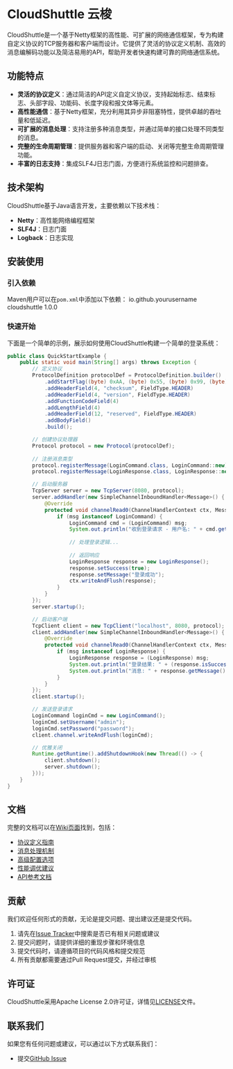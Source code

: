 # CloudShuttle 云梭

CloudShuttle是一个基于Netty框架的高性能、可扩展的网络通信框架，专为构建自定义协议的TCP服务器和客户端而设计。它提供了灵活的协议定义机制、高效的消息编解码功能以及简洁易用的API，帮助开发者快速构建可靠的网络通信系统。

## 功能特点

- **灵活的协议定义**：通过简洁的API定义自定义协议，支持起始标志、结束标志、头部字段、功能码、长度字段和报文体等元素。
- **高性能通信**：基于Netty框架，充分利用其异步非阻塞特性，提供卓越的吞吐量和低延迟。
- **可扩展的消息处理**：支持注册多种消息类型，并通过简单的接口处理不同类型的消息。
- **完整的生命周期管理**：提供服务器和客户端的启动、关闭等完整生命周期管理功能。
- **丰富的日志支持**：集成SLF4J日志门面，方便进行系统监控和问题排查。

## 技术架构

CloudShuttle基于Java语言开发，主要依赖以下技术栈：

- **Netty**：高性能网络编程框架
- **SLF4J**：日志门面
- **Logback**：日志实现

## 安装使用

### 引入依赖

Maven用户可以在`pom.xml`中添加以下依赖：
<dependency>
<groupId>io.github.yourusername</groupId>
<artifactId>cloudshuttle</artifactId>
<version>1.0.0</version>
</dependency>
### 快速开始

下面是一个简单的示例，展示如何使用CloudShuttle构建一个简单的登录系统：

```java
public class QuickStartExample {
    public static void main(String[] args) throws Exception {
        // 定义协议
        ProtocolDefinition protocolDef = ProtocolDefinition.builder()
            .addStartFlag((byte) 0xAA, (byte) 0x55, (byte) 0x99, (byte) 0x66)
            .addHeaderField(4, "checksum", FieldType.HEADER)
            .addHeaderField(4, "version", FieldType.HEADER)
            .addFunctionCodeField(4)
            .addLengthField(4)
            .addHeaderField(12, "reserved", FieldType.HEADER)
            .addBodyField()
            .build();

        // 创建协议处理器
        Protocol protocol = new Protocol(protocolDef);
        
        // 注册消息类型
        protocol.registerMessage(LoginCommand.class, LoginCommand::new);
        protocol.registerMessage(LoginResponse.class, LoginResponse::new);

        // 启动服务器
        TcpServer server = new TcpServer(8080, protocol);
        server.addHandler(new SimpleChannelInboundHandler<Message>() {
            @Override
            protected void channelRead0(ChannelHandlerContext ctx, Message msg) {
                if (msg instanceof LoginCommand) {
                    LoginCommand cmd = (LoginCommand) msg;
                    System.out.println("收到登录请求 - 用户名: " + cmd.getUsername());
                    
                    // 处理登录逻辑...
                    
                    // 返回响应
                    LoginResponse response = new LoginResponse();
                    response.setSuccess(true);
                    response.setMessage("登录成功");
                    ctx.writeAndFlush(response);
                }
            }
        });
        server.startup();

        // 启动客户端
        TcpClient client = new TcpClient("localhost", 8080, protocol);
        client.addHandler(new SimpleChannelInboundHandler<Message>() {
            @Override
            protected void channelRead0(ChannelHandlerContext ctx, Message msg) {
                if (msg instanceof LoginResponse) {
                    LoginResponse response = (LoginResponse) msg;
                    System.out.println("登录结果: " + (response.isSuccess() ? "成功" : "失败"));
                    System.out.println("消息: " + response.getMessage());
                }
            }
        });
        client.startup();

        // 发送登录请求
        LoginCommand loginCmd = new LoginCommand();
        loginCmd.setUsername("admin");
        loginCmd.setPassword("password");
        client.channel.writeAndFlush(loginCmd);

        // 优雅关闭
        Runtime.getRuntime().addShutdownHook(new Thread(() -> {
            client.shutdown();
            server.shutdown();
        }));
    }
}
```

## 文档

完整的文档可以在[Wiki页面](https://github.com/yourusername/cloudshuttle/wiki)找到，包括：

- [协议定义指南](https://github.com/yourusername/cloudshuttle/wiki/Protocol-Definition)
- [消息处理机制](https://github.com/yourusername/cloudshuttle/wiki/Message-Handling)
- [高级配置选项](https://github.com/yourusername/cloudshuttle/wiki/Advanced-Configuration)
- [性能调优建议](https://github.com/yourusername/cloudshuttle/wiki/Performance-Tuning)
- [API参考文档](https://github.com/yourusername/cloudshuttle/wiki/API-Reference)

## 贡献

我们欢迎任何形式的贡献，无论是提交问题、提出建议还是提交代码。

1. 请先在[Issue Tracker](https://github.com/yourusername/cloudshuttle/issues)中搜索是否已有相关问题或建议
2. 提交问题时，请提供详细的重现步骤和环境信息
3. 提交代码时，请遵循项目的代码风格和提交规范
4. 所有贡献都需要通过Pull Request提交，并经过审核

## 许可证

CloudShuttle采用Apache License 2.0许可证，详情见[LICENSE](https://github.com/yourusername/cloudshuttle/blob/master/LICENSE)文件。

## 联系我们

如果您有任何问题或建议，可以通过以下方式联系我们：

- 提交[GitHub Issue](https://github.com/yourusername/cloudshuttle/issues)